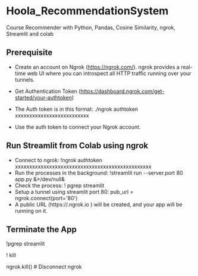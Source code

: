 # Hoola_RecommendationSystem
Course Recommender with Python, Pandas, Cosine Similarity, ngrok, Streamlit and colab


## Prerequisite
- Create an account on Ngrok (https://ngrok.com/). ngrok provides a real-time web UI where you can introspect all HTTP traffic running over your tunnels.

- Get Authentication Token (https://dashboard.ngrok.com/get-started/your-authtoken)

- The Auth token is in this format: ./ngrok authtoken xxxxxxxxxxxxxxxxxxxxxxxxxx

- Use the auth token to connect your Ngrok account.

## Run Streamlit from Colab using ngrok
- Connect to ngrok: !ngrok authtoken xxxxxxxxxxxxxxxxxxxxxxxxxxxxxxxxxxxxxxxxxxxxxxxx
- Run the processes in the background: !streamlit run --server.port 80 app.py &>/dev/null&
- Check the process: ! pgrep streamlit
- Setup a tunnel using streamlit port 80: pub_url = ngrok.connect(port='80')
- A public URL (https://<abcxyz>.ngrok.io ) will be created, and your app will be running on it.

## Terminate the App
!pgrep streamlit
  
! kill <id>

ngrok.kill() # Disconnect ngrok
